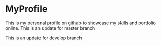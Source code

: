 # MyProfile
This is my personal profile on github to showcase my skills and portfolio online.
This is an update for master branch

This is an update for develop branch


